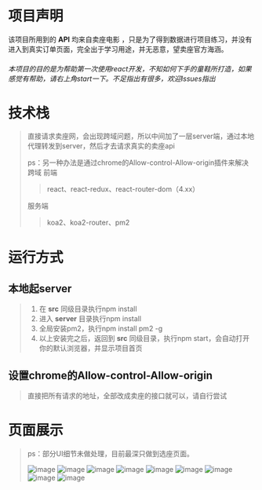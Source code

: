 # 项目声明
该项目所用到的 **API** 均来自卖座电影 ，只是为了得到数据进行项目练习，并没有进入到真实订单页面，完全出于学习用途，并无恶意，望卖座官方海涵。
###### 本项目的目的是为帮助第一次使用react开发，不知如何下手的童鞋所打造，如果感觉有帮助，请右上角start一下。不足指出有很多，欢迎Issues指出

>
>
>
# 技术栈
> 直接请求卖座网，会出现跨域问题，所以中间加了一层server端，通过本地代理转发到server，然后才去请求真实的卖座api
>
> ps：另一种办法是通过chrome的Allow-control-Allow-origin插件来解决跨域
> 前端
>> react、react-redux、react-router-dom（4.xx）
>
>
> 服务端
>> koa2、koa2-router、pm2
>
>
# 运行方式
## 本地起server
> 1. 在 **src** 同级目录执行npm install
> 2. 进入 **server** 目录执行npm install
> 3. 全局安装pm2，执行npm install pm2 -g
> 4. 以上安装完之后，返回到 **src** 同级目录，执行npm start，会自动打开你的默认浏览器，并显示项目首页
>
## 设置chrome的Allow-control-Allow-origin
> 直接把所有请求的地址，全部改成卖座的接口就可以，请自行尝试
>
>
# 页面展示
> ps：部分UI细节未做处理，目前最深只做到选座页面。
>
> ![image](https://github.com/Newnessday/Newnessday.github.io/blob/master/docs/react-maizuo/demoImg/1.jpg)
> ![image](https://github.com/Newnessday/Newnessday.github.io/blob/master/docs/react-maizuo/demoImg/2.jpg)
> ![image](https://github.com/Newnessday/Newnessday.github.io/blob/master/docs/react-maizuo/demoImg/3.jpg)
> ![image](https://github.com/Newnessday/Newnessday.github.io/blob/master/docs/react-maizuo/demoImg/4.jpg)
> ![image](https://github.com/Newnessday/Newnessday.github.io/blob/master/docs/react-maizuo/demoImg/5.jpg)
> ![image](https://github.com/Newnessday/Newnessday.github.io/blob/master/docs/react-maizuo/demoImg/6.jpg)
> ![image](https://github.com/Newnessday/Newnessday.github.io/blob/master/docs/react-maizuo/demoImg/7.jpg)
> ![image](https://github.com/Newnessday/Newnessday.github.io/blob/master/docs/react-maizuo/demoImg/8.jpg)
> ![image](https://github.com/Newnessday/Newnessday.github.io/blob/master/docs/react-maizuo/demoImg/9.jpg)
